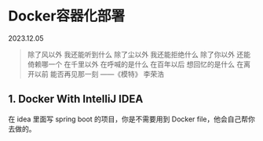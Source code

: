 # Docker容器化部署

2023.12.05

> 除了风以外 我还能听到什么
除了尘以外 我还能拒绝什么
除了你以外 还能倚赖哪一个
在千里以外 在呼喊的是什么
在百年以后 想回忆的是什么
在离开以前 能否再见那一刻
> ——《模特》 李荣浩



## 1. Docker With IntelliJ IDEA

在 idea 里面写 spring boot 的项目，你是不需要用到 Docker file，他会自己帮你去做的。